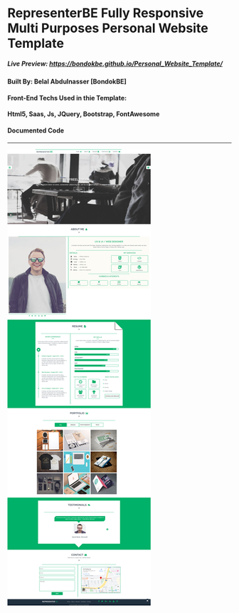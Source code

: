 # RepresenterBE Fully Responsive Multi Purposes Personal Website Template
##### Live Preview: https://bondokbe.github.io/Personal_Website_Template/
#### Built By: Belal Abdulnasser [BondokBE]
#### Front-End Techs Used in thie Template: 
#### Html5, Saas, Js, JQuery, Bootstrap, FontAwesome
#### Documented Code
-----------
![GitHub Logo](./full_page.jpg)
